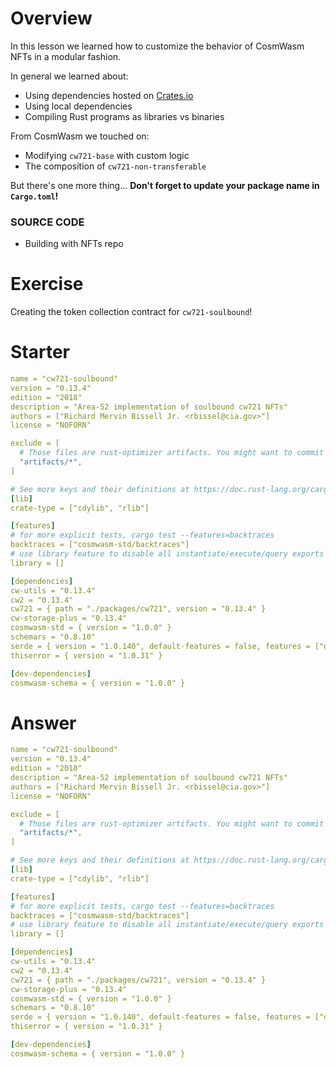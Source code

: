 <!---
Course: 2 
Lesson: 2
Exercise: 6 (Summary)

Filename: Cargo.toml
-->

# Overview

In this lesson we learned how to customize the behavior of CosmWasm NFTs in a modular fashion.

In general we learned about:

- Using dependencies hosted on [Crates.io](https://crates.io/)
- Using local dependencies 
- Compiling Rust programs as libraries vs binaries

From CosmWasm we touched on:

- Modifying `cw721-base` with custom logic
- The composition of `cw721-non-transferable`

But there's one more thing...
**Don't forget to update your package name in `Cargo.toml`!**

### **SOURCE CODE**
- <ExternalLink href="https://github.com/phi-labs-ltd/area-52-courses/">Building with NFTs repo</ExternalLink>

<!--- NEXT UP: -->
# Exercise

Creating the token collection contract for `cw721-soulbound`!

# Starter

```yaml
name = "cw721-soulbound"
version = "0.13.4"
edition = "2018"
description = "Area-52 implementation of soulbound cw721 NFTs"
authors = ["Richard Mervin Bissell Jr. <rbissel@cia.gov>"]
license = "NOFORN"

exclude = [
  # Those files are rust-optimizer artifacts. You might want to commit them for convenience but they should not be part of the source code publication.
  "artifacts/*",
]

# See more keys and their definitions at https://doc.rust-lang.org/cargo/reference/manifest.html
[lib]
crate-type = ["cdylib", "rlib"]

[features]
# for more explicit tests, cargo test --features=backtraces
backtraces = ["cosmwasm-std/backtraces"]
# use library feature to disable all instantiate/execute/query exports
library = []

[dependencies]
cw-utils = "0.13.4"
cw2 = "0.13.4"
cw721 = { path = "./packages/cw721", version = "0.13.4" }
cw-storage-plus = "0.13.4"
cosmwasm-std = { version = "1.0.0" }
schemars = "0.8.10"
serde = { version = "1.0.140", default-features = false, features = ["derive"] }
thiserror = { version = "1.0.31" }

[dev-dependencies]
cosmwasm-schema = { version = "1.0.0" }
```

# Answer

```yaml
name = "cw721-soulbound"
version = "0.13.4"
edition = "2018"
description = "Area-52 implementation of soulbound cw721 NFTs"
authors = ["Richard Mervin Bissell Jr. <rbissel@cia.gov>"]
license = "NOFORN"

exclude = [
  # Those files are rust-optimizer artifacts. You might want to commit them for convenience but they should not be part of the source code publication.
  "artifacts/*",
]

# See more keys and their definitions at https://doc.rust-lang.org/cargo/reference/manifest.html
[lib]
crate-type = ["cdylib", "rlib"]

[features]
# for more explicit tests, cargo test --features=backtraces
backtraces = ["cosmwasm-std/backtraces"]
# use library feature to disable all instantiate/execute/query exports
library = []

[dependencies]
cw-utils = "0.13.4"
cw2 = "0.13.4"
cw721 = { path = "./packages/cw721", version = "0.13.4" }
cw-storage-plus = "0.13.4"
cosmwasm-std = { version = "1.0.0" }
schemars = "0.8.10"
serde = { version = "1.0.140", default-features = false, features = ["derive"] }
thiserror = { version = "1.0.31" }

[dev-dependencies]
cosmwasm-schema = { version = "1.0.0" }
```
